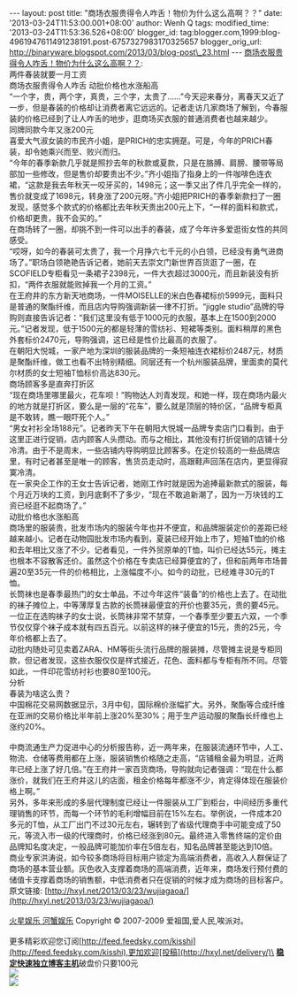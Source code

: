 --- layout: post title: "商场衣服贵得令人咋舌！物价为什么这么高啊？？"
date: '2013-03-24T11:53:00.001+08:00' author: Wenh Q tags:
modified\_time: '2013-03-24T11:53:36.526+08:00' blogger\_id:
tag:blogger.com,1999:blog-4961947611491238191.post-6757327983170325657
blogger\_orig\_url:
http://binaryware.blogspot.com/2013/03/blog-post\_23.html ---
[商场衣服贵得令人咋舌！物价为什么这么高啊？？](http://hxyl.net/2013/03/23/wujiagaoa/):
\
两件春装就要一月工资\
商场衣服贵得令人咋舌 动批价格也水涨船高\
“一个字，贵，两个字，真贵，三个字，太贵了……”今天迎来春分，离春天又近了一步，但是春装的价格却让消费者离它远远的。记者走访几家商场了解到，今春服装的价格已经到了让人咋舌的地步，逛商场买衣服的普通消费者也越来越少。\
同牌同款今年又涨200元\
喜爱大气淑女装的市民齐小姐，是PRICH的忠实拥趸。可是，今年的PRICH春装，却令她乘兴而至、败兴而归。\
“今年的春季新款几乎就是照抄去年的秋款或夏款，只是在胳膊、肩膀、腰带等局部加一些修改，但是售价却要贵出不少。”齐小姐指了指身上的一件咖啡色连衣裙，“这款是我去年秋天一咬牙买的，1498元；这一季又出了件几乎完全一样的，售价就变成了1698元，转身涨了200元呀。”齐小姐把PRICH的春季新款扫了一圈发现，感觉多个款式的价格都比去年秋天贵出200元上下，“一样的面料和款式，价格却更贵，我不会买的。”\
在商场转了一圈，却挑不到一件可以出手的春装，成了今年许多爱逛街女性的共同感受。\
“哎呀，如今的春装可太贵了，我一个月挣六七千元的小白领，已经没有勇气进商场了。”职场白领艳艳告诉记者，她前天去崇文门新世界百货逛了一圈，在SCOFIELD专柜看见一条裙子2398元，一件大衣超过3000元，而且新装没有折扣，“两件衣服就能败掉我一个月的工资。”\
在王府井的东方新天地商场，一件MOISELLE的米白色春裙标价5999元，面料只是普通的聚酯纤维，而且店内导购强调新装一律不打折。“jiggle
studio”品牌的导购则直接告诉记者：“我们这里没有低于1000元的衣服，基本上在1500到2000元。”记者发现，低于1500元的都是轻薄的雪纺衫、短裙等类别。面料稍厚的黑色外套标价2470元，导购强调，这已经是性价比最高的衣服了。\
在朝阳大悦城，一家产地为深圳的服装品牌的一条短袖连衣裙标价2487元，材质是聚酯纤维，做工也看不出特别精细。同层还有一个杭州服装品牌，里面卖的莫代尔材质的女士短袖T恤标价高达830元。\
商场顾客多是直奔打折区\
“现在商场里哪里最火，花车呗！”购物达人刘青发现，和她一样，现在商场内最火的地方就是打折区，要么是一层的“花车”，要么就是顶层的特价区，“品牌专柜真是不敢转，瞧一眼吓死个人。”\
“男女衬衫全场188元”。记者昨天下午在朝阳大悦城一品牌专卖店门口看到，由于这里正进行促销，店内顾客人头攒动。而与之相比，其他没有打折促销的店铺十分冷清。由于不是周末，一些店铺内导购明显比顾客多。在定价较高的一些品牌店里，有时记者甚至是唯一的顾客，售货员走动时，高跟鞋声回荡在店内，更显得寂寞冷清。\
在一家央企工作的王女士告诉记者，她刚工作时就是因为追捧最新款式的服装，每个月近万块的工资，到月底剩不了多少，“现在不敢追新潮了，因为一万块钱的工资已经逛不起商场了。”\
动批价格也水涨船高\
商场里的服装贵，批发市场内的服装今年也并不便宜，和品牌服装定价的差距已经越来越小。记者在动物园批发市场内看到，夏装已经开始上市了，短袖T恤的价格和去年相比又涨了不少。记者看见，一件外贸原单的T恤，叫价已经达55元，摊主也根本不容散客还价。虽然这个价格在专卖店已经算便宜的了，但和前两年市场普遍20至35元一件的价格相比，上涨幅度不小。如今的动批，已经难寻30元的T恤。\
长筒袜也是春季最热门的女士单品，不过今年这件“装备”的价格也上去了。在动批的袜子摊位上，中等薄厚复古款的长筒袜最便宜的开价也要35元，贵的要45元。一位正在选购袜子的女士说，长筒袜非常不禁穿，一个春季至少要五六双，一个季节仅仅穿个袜子成本就有四五百元。以前这样的袜子便宜的15元，贵的25元，今年价格都上去了。\
动批内随处可见卖着ZARA、HM等街头流行品牌的服装摊，尽管摊主说是专柜同款，但记者发现，这些衣服仅仅是样式接近，花色、面料都与专柜有所不同。尽管如此，一件印花雪纺衬衫也要80至100元。\
分析\
春装为啥这么贵？\
中国棉花交易网数据显示，3月中旬，国际棉价涨幅扩大。另外，聚酯等合成纤维在亚洲的交易价格比半年前上涨20%至30%；用于生产运动服的聚酯长纤维也上涨约20%。\
\
中商流通生产力促进中心的分析报告称，近一两年来，在服装流通环节中，人工、物流、仓储等费用都在上涨，服装销售价格随之走高，“店铺租金最为明显，近两年已经上涨了好几倍。”在王府井一家百货商场，导购就向记者强调：“现在什么都涨价，就我们在王府井这儿的店面，租金价格每年都涨不少，肯定得体现在服装价格上啊。”\
另外，多年来形成的多层代理制度已经让一件服装从工厂到柜台，中间经历多重代理销售的环节，而每一个环节的毛利增幅目前在15%左右。举例说，一件成本20多元的T恤，从工厂出门不过30元左右，辗转到了省级代理商手中可能变成了50元，等流入市一级的代理商时，价格已经涨到80元。最终进入零售终端的定价由品牌知名度决定，一般品牌可能加价率在5倍左右，知名品牌甚至能达到10倍。\
商业专家洪涛说，如今较多商场将目标用户锁定为高端消费者，高收入人群保证了商场的基本营业额。灰色收入支撑着商场的高端消费，近年来，商场发行预付费的储值卡支撑着商场的销售额，中低消费者只在促销的时候才成为商场的目标客户。\
原文链接:
[http://hxyl.net/2013/03/23/wujiagaoa/](http://hxyl.net/2013/03/23/wujiagaoa/)
\
\
[火星娱乐 河蟹娱乐](http://hxyl.net/) Copyright © 2007-2009
爱祖国,爱人民,唉派对。\
\
更多精彩欢迎您订阅[http://feed.feedsky.com/kisshi](http://feed.feedsky.com/kisshi),更加欢迎[投稿](http://hxyl.net/delivery/)\
[**稳定快速独立博客主机**](http://www.gegehost.com/)破盘价只要100元 \
![](http://img.tongji.linezing.com/922164/tongji.gif)\
![](http://www1.feedsky.com/t1/725144166/kisshi/feedsky/s.gif?r=http://hxyl.net/2013/03/23/wujiagaoa/)
